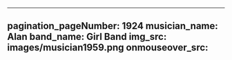 ------
pagination_pageNumber: 1924
musician_name: Alan
band_name: Girl Band
img_src: images/musician1959.png
onmouseover_src: 
------